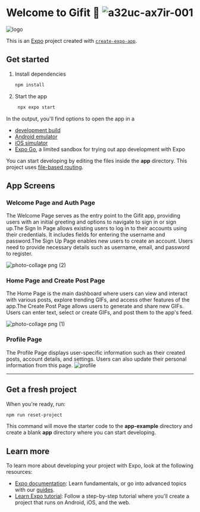 
# Welcome to Gifit 👋 ![a32uc-ax7ir-001](https://github.com/user-attachments/assets/371fd7f4-ae47-473d-bfec-a10c0c715344)


![logo](https://github.com/user-attachments/assets/dec9388b-4856-4286-9c10-7f5a9b9fe593)



This is an [Expo](https://expo.dev) project created with [`create-expo-app`](https://www.npmjs.com/package/create-expo-app).

## Get started

1. Install dependencies

   ```bash
   npm install
   ```

2. Start the app

   ```bash
    npx expo start
   ```

In the output, you'll find options to open the app in a

- [development build](https://docs.expo.dev/develop/development-builds/introduction/)
- [Android emulator](https://docs.expo.dev/workflow/android-studio-emulator/)
- [iOS simulator](https://docs.expo.dev/workflow/ios-simulator/)
- [Expo Go](https://expo.dev/go), a limited sandbox for trying out app development with Expo

You can start developing by editing the files inside the **app** directory. This project uses [file-based routing](https://docs.expo.dev/router/introduction).



## App Screens

### Welcome Page and Auth Page

The Welcome Page serves as the entry point to the Gifit app, providing users with an initial greeting and options to navigate to sign in or sign up.The Sign In Page allows existing users to log in to their accounts using their credentials. It includes fields for entering the username and password.The Sign Up Page enables new users to create an account. Users need to provide necessary details such as username, email, and password to register.



![photo-collage png (2)](https://github.com/user-attachments/assets/ecbd5744-6107-443b-ac78-1e33ef27ced1)




### Home Page and Create Post Page

The Home Page is the main dashboard where users can view and interact with various posts, explore trending GIFs, and access other features of the app.The Create Post Page allows users to generate and share new GIFs. Users can enter text, select or create GIFs, and post them to the app's feed.


 
![photo-collage png (1)](https://github.com/user-attachments/assets/ba6c30b2-491d-4a55-81d2-f424890c1833)


### Profile Page

The Profile Page displays user-specific information such as their created posts, account details, and settings. Users can also update their personal information from this page.
![profile](https://github.com/user-attachments/assets/7a858ed3-3de1-402f-a78c-716b1fa30236)




---

## Get a fresh project

When you're ready, run:

```bash
npm run reset-project
```

This command will move the starter code to the **app-example** directory and create a blank **app** directory where you can start developing.


## Learn more

To learn more about developing your project with Expo, look at the following resources:

- [Expo documentation](https://docs.expo.dev/): Learn fundamentals, or go into advanced topics with our [guides](https://docs.expo.dev/guides).
- [Learn Expo tutorial](https://docs.expo.dev/tutorial/introduction/): Follow a step-by-step tutorial where you'll create a project that runs on Android, iOS, and the web.

